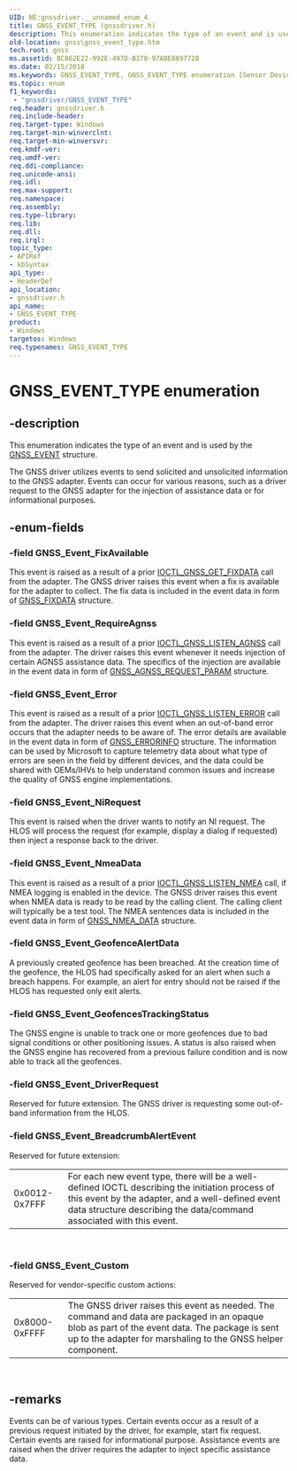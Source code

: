 ```yaml
---
UID: NE:gnssdriver.__unnamed_enum_4
title: GNSS_EVENT_TYPE (gnssdriver.h)
description: This enumeration indicates the type of an event and is used by the GNSS_EVENT structure.
old-location: gnss\gnss_event_type.htm
tech.root: gnss
ms.assetid: BC862E22-992E-497D-B370-97ABE8897728
ms.date: 02/15/2018
ms.keywords: GNSS_EVENT_TYPE, GNSS_EVENT_TYPE enumeration [Sensor Devices], GNSS_Event_BreadcrumbAlertEvent, GNSS_Event_Custom, GNSS_Event_DriverRequest, GNSS_Event_Error, GNSS_Event_FixAvailable, GNSS_Event_GeofenceAlertData, GNSS_Event_GeofencesTrackingStatus, GNSS_Event_NiRequest, GNSS_Event_NmeaData, GNSS_Event_RequireAgnss, gnss.gnss_event_type, gnssdriver/GNSS_EVENT_TYPE, gnssdriver/GNSS_Event_BreadcrumbAlertEvent, gnssdriver/GNSS_Event_Custom, gnssdriver/GNSS_Event_DriverRequest, gnssdriver/GNSS_Event_Error, gnssdriver/GNSS_Event_FixAvailable, gnssdriver/GNSS_Event_GeofenceAlertData, gnssdriver/GNSS_Event_GeofencesTrackingStatus, gnssdriver/GNSS_Event_NiRequest, gnssdriver/GNSS_Event_NmeaData, gnssdriver/GNSS_Event_RequireAgnss
ms.topic: enum
f1_keywords:
 - "gnssdriver/GNSS_EVENT_TYPE"
req.header: gnssdriver.h
req.include-header: 
req.target-type: Windows
req.target-min-winverclnt: 
req.target-min-winversvr: 
req.kmdf-ver: 
req.umdf-ver: 
req.ddi-compliance: 
req.unicode-ansi: 
req.idl: 
req.max-support: 
req.namespace: 
req.assembly: 
req.type-library: 
req.lib: 
req.dll: 
req.irql: 
topic_type:
- APIRef
- kbSyntax
api_type:
- HeaderDef
api_location:
- gnssdriver.h
api_name:
- GNSS_EVENT_TYPE
product:
- Windows
targetos: Windows
req.typenames: GNSS_EVENT_TYPE
---
```


# GNSS_EVENT_TYPE enumeration


## -description


This enumeration indicates the type of an event and is used by the <a href="https://docs.microsoft.com/windows-hardware/drivers/ddi/gnssdriver/ns-gnssdriver-gnss_event">GNSS_EVENT</a> structure.

The GNSS driver utilizes events to send solicited and unsolicited information to the GNSS adapter. Events can occur for various reasons, such as a driver request to the GNSS adapter for the injection of assistance data or for informational purposes.



## -enum-fields




### -field GNSS_Event_FixAvailable

This event is raised as a result of a prior <a href="https://docs.microsoft.com/windows-hardware/drivers/ddi/gnssdriver/ni-gnssdriver-ioctl_gnss_get_fixdata">IOCTL_GNSS_GET_FIXDATA</a> call from the adapter. The GNSS driver raises this event when a fix is available for the adapter to collect. The fix data is included in the event data in form of <a href="https://docs.microsoft.com/windows-hardware/drivers/ddi/gnssdriver/ns-gnssdriver-gnss_fixdata">GNSS_FIXDATA</a> structure.


### -field GNSS_Event_RequireAgnss

This event is raised as a result of a prior <a href="https://docs.microsoft.com/windows-hardware/drivers/ddi/gnssdriver/ni-gnssdriver-ioctl_gnss_listen_agnss">IOCTL_GNSS_LISTEN_AGNSS</a> call from the adapter. The driver raises this event whenever it needs injection of certain AGNSS assistance data. The specifics of the injection are available in the event data in form of <a href="https://docs.microsoft.com/windows-hardware/drivers/ddi/gnssdriver/ns-gnssdriver-gnss_agnss_request_param">GNSS_AGNSS_REQUEST_PARAM</a> structure.


### -field GNSS_Event_Error

This event is raised as a result of a prior <a href="https://docs.microsoft.com/windows-hardware/drivers/ddi/gnssdriver/ni-gnssdriver-ioctl_gnss_listen_error">IOCTL_GNSS_LISTEN_ERROR</a> call from the adapter. The driver raises this event when an out-of-band error occurs that the adapter needs to be aware of. The error details are available in the event data in form of <a href="https://docs.microsoft.com/windows-hardware/drivers/ddi/gnssdriver/ns-gnssdriver-gnss_errorinfo">GNSS_ERRORINFO</a> structure. The information can be used by Microsoft to capture telemetry data about what type of errors are seen in the field by different devices, and the data could be shared with OEMs/IHVs to help understand common issues and increase the quality of GNSS engine implementations.


### -field GNSS_Event_NiRequest

This event is raised when the driver wants to notify an NI request. The HLOS will process the request (for example, display a dialog if requested) then inject a response back to the driver.


### -field GNSS_Event_NmeaData

This event is raised as a result of a prior <a href="https://docs.microsoft.com/windows-hardware/drivers/ddi/gnssdriver/ni-gnssdriver-ioctl_gnss_listen_nmea">IOCTL_GNSS_LISTEN_NMEA</a> call, if NMEA logging is enabled in the device. The GNSS driver raises this event when NMEA data is ready to be read by the calling client. The calling client will typically be a test tool. The NMEA sentences data is included in the event data in form of <a href="https://docs.microsoft.com/windows-hardware/drivers/ddi/gnssdriver/ns-gnssdriver-gnss_nmea_data">GNSS_NMEA_DATA</a> structure.



### -field GNSS_Event_GeofenceAlertData

A previously created geofence has been breached. At the creation time of the geofence, the HLOS had specifically asked for an alert when such a breach happens. For example, an alert for entry should not be raised if the HLOS has requested only exit alerts.


### -field GNSS_Event_GeofencesTrackingStatus

The GNSS engine is unable to track one or more geofences due to bad signal conditions or other positioning issues. A status is also raised when the GNSS engine has recovered from a previous failure condition and is now able to track all the geofences.


### -field GNSS_Event_DriverRequest

Reserved for future extension. The GNSS driver is requesting some out-of-band information from the HLOS.


### -field GNSS_Event_BreadcrumbAlertEvent

Reserved for future extension:

<table>
<tr>
<td>
0x0012- 0x7FFF

</td>
<td>
For each new event type, there will be a well-defined IOCTL describing the initiation process of this event by the adapter, and a well-defined event data structure describing the data/command associated with this event.

</td>
</tr>
</table>
 


### -field GNSS_Event_Custom

Reserved for vendor-specific custom actions:

<table>
<tr>
<td>
0x8000-0xFFFF

</td>
<td>
The GNSS driver raises this event as needed. The command and data are packaged in an opaque blob as part of the event data. The package is sent up to the adapter for marshaling to the GNSS helper component.

</td>
</tr>
</table>
 


## -remarks



Events can be of various types. Certain events occur as a result of a previous request initiated by the driver, for example, start fix request. Certain events are raised for informational purpose. Assistance events are raised when the driver requires the adapter to inject specific assistance data.




